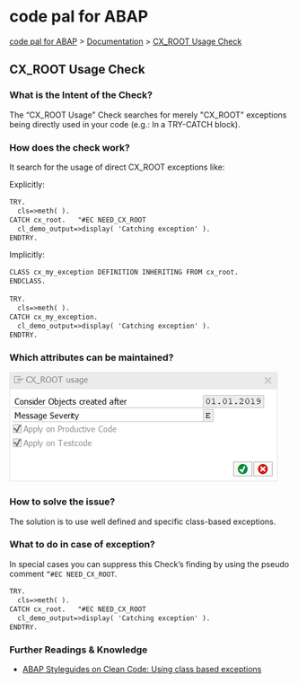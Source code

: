 # code pal for ABAP

[code pal for ABAP](../../README.md) > [Documentation](../check_documentation.md) > [CX_ROOT Usage Check](cx-root-usage.md)

## CX_ROOT Usage Check

### What is the Intent of the Check?

The “CX_ROOT Usage" Check searches for merely "CX_ROOT" exceptions being directly used in your code (e.g.: In a TRY-CATCH block). 

### How does the check work?

It search for the usage of direct CX_ROOT exceptions like:

Explicitly:
```abap
TRY.
  cls=>meth( ).
CATCH cx_root.   "#EC NEED_CX_ROOT
  cl_demo_output=>display( 'Catching exception' ).
ENDTRY.
```

Implicitly:
```abap
CLASS cx_my_exception DEFINITION INHERITING FROM cx_root.
ENDCLASS.

TRY.
  cls=>meth( ).
CATCH cx_my_exception.
  cl_demo_output=>display( 'Catching exception' ).
ENDTRY.
```

### Which attributes can be maintained?

![Attributes](./imgs/cx_root_usage.png)

### How to solve the issue?

The solution is to use well defined and specific class-based exceptions.

### What to do in case of exception?

In special cases you can suppress this Check’s finding by using the pseudo comment `“#EC NEED_CX_ROOT`.

```abap
TRY.
  cls=>meth( ).
CATCH cx_root.   "#EC NEED_CX_ROOT
  cl_demo_output=>display( 'Catching exception' ).
ENDTRY.
```

### Further Readings & Knowledge

* [ABAP Styleguides on Clean Code: Using class based exceptions](https://github.com/SAP/styleguides/blob/master/clean-abap/CleanABAP.md#use-class-based-exceptions)

